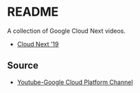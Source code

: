 # README #

A collection of Google Cloud Next videos.


* [Cloud Next '19](cloud_next_2019.md)


## Source

* [Youtube-Google Cloud Platform Channel](https://www.youtube.com/channel/UCJS9pqu9BzkAMNTmzNMNhvg)

